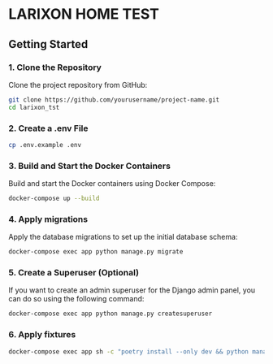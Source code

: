 # LARIXON HOME TEST

## Getting Started

### 1. Clone the Repository

Clone the project repository from GitHub:

```bash
git clone https://github.com/yourusername/project-name.git
cd larixon_tst
```

### 2. Create a .env File

```bash
cp .env.example .env
```

### 3. Build and Start the Docker Containers

Build and start the Docker containers using Docker Compose:

```bash
docker-compose up --build
```

### 4. Apply migrations

Apply the database migrations to set up the initial database schema:

```bash
docker-compose exec app python manage.py migrate
```

### 5. Create a Superuser (Optional)

If you want to create an admin superuser for the Django admin panel, you can do
so using the following command:

```bash
docker-compose exec app python manage.py createsuperuser
```

### 6. Apply fixtures

```bash
docker-compose exec app sh -c "poetry install --only dev && python manage.py generate_initial_data_for_test"
```